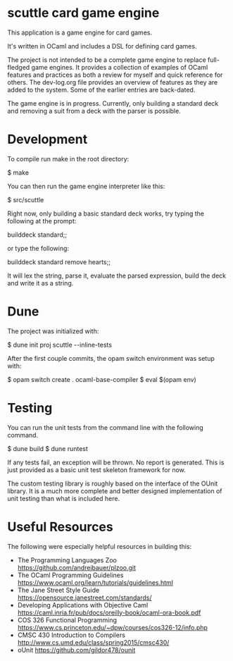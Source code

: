 # scuttle card game engine #

This application is a game engine for card games.

It's written in OCaml and includes a DSL for defining card games.

The project is not intended to be a complete game engine to replace
full-fledged game engines.  It provides a collection of examples of
OCaml features and practices as both a review for myself and quick
reference for others.  The dev-log.org file provides an overview of
features as they are added to the system.  Some of the earlier entries
are back-dated.

The game engine is in progress.  Currently, only building a standard deck
and removing a suit from a deck with the parser is possible.

# Development #

To compile run make in the root directory:

$ make

You can then run the game engine interpreter like this:

$ src/scuttle

Right now, only building a basic standard deck works, try typing the following
at the prompt:

builddeck standard;;

or type the following:

builddeck standard remove hearts;;

It will lex the string, parse it, evaluate the parsed expression, build the
deck and write it as a string.


# Dune #

The project was initialized with:

$ dune init proj scuttle --inline-tests


After the first couple commits, the opam switch environment was setup
with:

$ opam switch create . ocaml-base-compiler
$ eval $(opam env)



# Testing #

You can run the unit tests from the command line with the following command.

$ dune build
$ dune runtest

If any tests fail, an exception will be thrown.  No report is
generated.  This is just provided as a basic unit test skeleton
framework for now.

The custom testing library is roughly based on the interface of the
OUnit library.  It is a much more complete and better designed
implementation of unit testing than what is included here.


# Useful Resources #

The following were especially helpful resources in building this:

  * The Programming Languages Zoo https://github.com/andrejbauer/plzoo.git
  * The OCaml Programming Guidelines https://www.ocaml.org/learn/tutorials/guidelines.html
  * The Jane Street Style Guide https://opensource.janestreet.com/standards/
  * Developing Applications with Objective Caml https://caml.inria.fr/pub/docs/oreilly-book/ocaml-ora-book.pdf
  * COS 326 Functional Programming
    https://www.cs.princeton.edu/~dpw/courses/cos326-12/info.php
  * CMSC 430 Introduction to Compilers
    http://www.cs.umd.edu/class/spring2015/cmsc430/
  * oUnit https://github.com/gildor478/ounit
